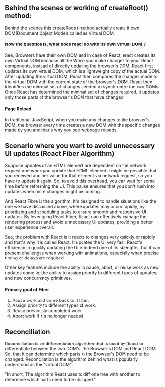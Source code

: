 ## Behind the scenes or working of createRoot() method:
Behind the scenes this createRoot() method actually create it own DOM(Document Object Model) called as Virtual DOM. 

#### Now the question is, what does react do with its own Virtual DOM ?
See, Browsers have their own DOM and in case of React, react creates its own Virtual DOM because all the 
When you make changes to your React components, instead of directly updating the browser's DOM, React first updates its own virtual DOM, which is a lightweight copy of the actual DOM. After updating the virtual DOM, React then compares the changes made to the virtual DOM with the current state of the browser's DOM. React then identifies the minimal set of changes needed to synchronize the two DOMs. Once React has determined the minimal set of changes required, it updates only those parts of the browser's DOM that have changed.

#### Page Reload
In traditional JavaScript, when you make any changes to the browser's DOM, the browser every time creates a new DOM with the specific changes made by you and that's why you see webpage reloads.

## Scenario where you want to avoid unnecessary UI updates (React Fiber Algorithm)
Suppose updates of an HTML element are dependent on the network request and when you update that HTML element it might be possible that you received another value for that element via network request, so you have to update it again. So, to avoid this overhead,  you can wait for some time before refreshing the UI. This pause ensures that you don't rush into updates when more changes might be coming. 

And React Fibre is the algorithm. It's designed to handle situations like the one we have discussed above, where updates may occur rapidly, by prioritizing and scheduling tasks to ensure smooth and responsive UI updates. By leveraging React Fiber, React can effectively manage the rendering process and avoid unnecessary UI updates, providing a better user experience overall.

See, the problem with React is it reacts to changes very quickly or rapidly and that's why it is called React. It updates the UI very fast. React's efficiency in quickly updating the UI is indeed one of its strengths, but it can present challenges when working with animations, especially when precise timing or delays are required.

Other key features include the ability to pause, abort, or reuse work as new updates come in; the ability to assign priority to different types of updates; and new concurrency primitives.

#### Primary goal of Fiber
1. Pause work and come back to it later.
2. Assign priority to different types of work.
3. Reuse previously completed work.
4. Abort work if it's no longer needed.



## Reconciliation
Reconciliation is an differentiation algorithm that is used by React to differentiate between the two DOM's, the Browser's DOM and React DOM. So, that it can determine which parts in the Browser's DOM need to be changed. Reconciliation is the algorithm behind what is popularly understood as the "virtual DOM".

"In short, The algorithm React uses to diff one tree with another to determine which parts need to be changed."

